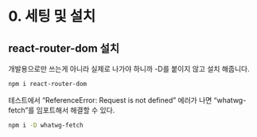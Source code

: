 # 0. 세팅 및 설치

## react-router-dom 설치

개발용으로만 쓰는게 아니라 실제로 나가야 하니까 -D를 붙이지 않고 설치 해줍니다.

```bash
npm i react-router-dom
```

테스트에서 “ReferenceError: Request is not defined” 에러가 나면 “whatwg-fetch”를 임포트해서 해결할 수 있다.

```bash
npm i -D whatwg-fetch
```
